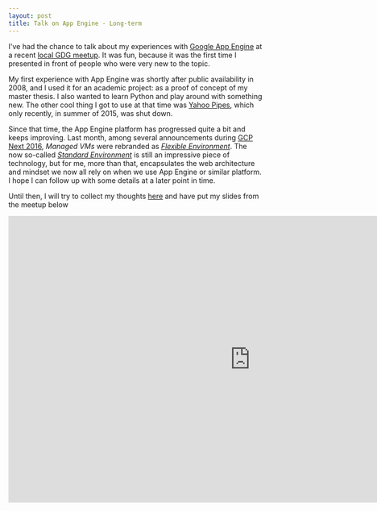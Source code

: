 ```yaml
---
layout: post
title: Talk on App Engine - Long-term
---
```


I've had the chance to talk about my experiences with [Google App Engine][gae] at a recent [local GDG meetup][meetup]. It was fun, because it was the first time I presented in front of people who were very new to the topic.

My first experience with App Engine was shortly after public availability in 2008, and I used it for an academic project: as a proof of concept of my master thesis. I also wanted to learn Python and play around with something new. The other cool thing I got to use at that time was [Yahoo Pipes][pipes], which only recently, in summer of 2015, was shut down.

Since that time, the App Engine platform has progressed quite a bit and keeps improving. Last month, among several announcements during [GCP Next 2016][gcp-next], _Managed VMs_ were rebranded as [_Flexible Environment_][gae-flexible]. The now so-called [_Standard Environment_][gae-standard] is still an impressive piece of technology, but for me, more than that, encapsulates the web architecture and mindset we now all rely on when we use App Engine or similar platform. I hope I can follow up with some details at a later point in time.

Until then, I will try to collect my thoughts [here](articles#app-engine) and have put my slides from the meetup below

<iframe src="https://docs.google.com/presentation/d/1jfcL4YtpVFLOrz6SgnuRYTQe5CJYmWZkQ23wUOzCZuc/embed?start=true&loop=true&delayms=3000" frameborder="0" width="960" height="569" allowfullscreen="true" mozallowfullscreen="true" webkitallowfullscreen="true"></iframe>


[gae]: https://cloud.google.com/appengine/
[meetup]: http://www.meetup.com/GDG-Vienna/events/229686731/
[pipes]: https://en.wikipedia.org/wiki/Yahoo!_Pipes
[gcp-next]: https://cloudplatformonline.com/Next2016.html
[gae-flexible]: https://cloud.google.com/appengine/docs/flexible/
[gae-standard]: https://cloud.google.com/appengine/docs/about-the-standard-environment
